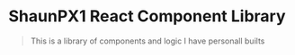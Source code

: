 # ShaunPX1 React Component Library

> This is a library of components and logic I have personall builts